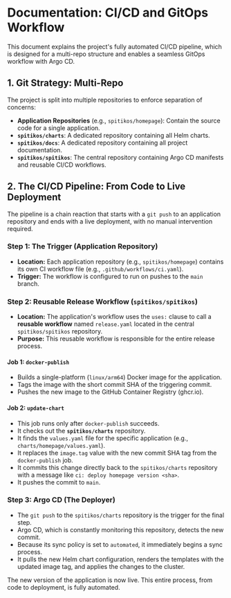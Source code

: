 # Documentation: CI/CD and GitOps Workflow

This document explains the project's fully automated CI/CD pipeline, which is designed for a multi-repo structure and enables a seamless GitOps workflow with Argo CD.

## 1. Git Strategy: Multi-Repo

The project is split into multiple repositories to enforce separation of concerns:

- **Application Repositories** (e.g., `spitikos/homepage`): Contain the source code for a single application.
- **`spitikos/charts`**: A dedicated repository containing all Helm charts.
- **`spitikos/docs`**: A dedicated repository containing all project documentation.
- **`spitikos/spitikos`**: The central repository containing Argo CD manifests and reusable CI/CD workflows.

## 2. The CI/CD Pipeline: From Code to Live Deployment

The pipeline is a chain reaction that starts with a `git push` to an application repository and ends with a live deployment, with no manual intervention required.

### Step 1: The Trigger (Application Repository)

- **Location:** Each application repository (e.g., `spitikos/homepage`) contains its own CI workflow file (e.g., `.github/workflows/ci.yaml`).
- **Trigger:** The workflow is configured to run on pushes to the `main` branch.

### Step 2: Reusable Release Workflow (`spitikos/spitikos`)

- **Location:** The application's workflow uses the `uses:` clause to call a **reusable workflow** named `release.yaml` located in the central `spitikos/spitikos` repository.
- **Purpose:** This reusable workflow is responsible for the entire release process.

#### Job 1: `docker-publish`

- Builds a single-platform (`linux/arm64`) Docker image for the application.
- Tags the image with the short commit SHA of the triggering commit.
- Pushes the new image to the GitHub Container Registry (ghcr.io).

#### Job 2: `update-chart`

- This job runs only after `docker-publish` succeeds.
- It checks out the **`spitikos/charts`** repository.
- It finds the `values.yaml` file for the specific application (e.g., `charts/homepage/values.yaml`).
- It replaces the `image.tag` value with the new commit SHA tag from the `docker-publish` job.
- It commits this change directly back to the `spitikos/charts` repository with a message like `ci: deploy homepage version <sha>`.
- It pushes the commit to `main`.

### Step 3: Argo CD (The Deployer)

- The `git push` to the `spitikos/charts` repository is the trigger for the final step.
- Argo CD, which is constantly monitoring this repository, detects the new commit.
- Because its sync policy is set to `automated`, it immediately begins a sync process.
- It pulls the new Helm chart configuration, renders the templates with the updated image tag, and applies the changes to the cluster.

The new version of the application is now live. This entire process, from code to deployment, is fully automated.
